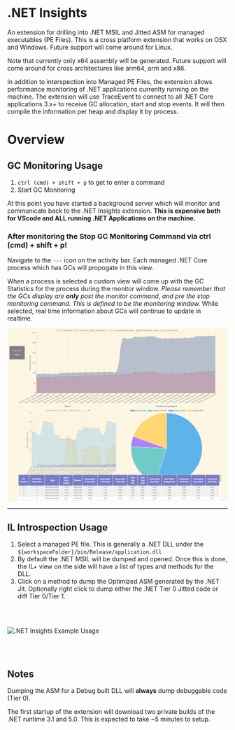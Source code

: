 # .NET Insights

An extension for drilling into .NET MSIL and Jitted ASM for managed executables (PE Files). This is a cross platform extension that works on OSX and Windows. Future support will come around for Linux.

Note that currently only x64 assembly will be generated. Future support will come around for cross architectures like arm64, arm and x86.

In addition to interspection into Managed PE Files, the extension allows performance monitoring of .NET applications currenlty running on the machine. The extension will use TraceEvent to connect to all .NET Core applications 3.x+ to receive GC allocation, start and stop events. It will then compile the information per heap and display it by process.

# Overview

## GC Monitoring Usage

1. `ctrl (cmd) + shift + p` to get to enter a command
2. Start GC Monitoring

At this point you have started a background server which will monitor and communicate back to the .NET Insights extension. **This is expensive both for VScode and ALL running .NET Applications on the machine.** 

### **After monitoring the Stop GC Monitoring Command via ctrl (cmd) + shift + p!**

Navigate to the `---` icon on the activity bar. Each managed .NET Core process which has GCs will propogate in this view.

When a process is selected a custom view will come up with the GC Statistics for the process during the monitor window. *Please remember that the GCs display are **only** post the monitor command, and pre the stop monitoring command. This is defined to be the monitoring window.* While selected, real time information about GCs will continue to update in realtime.

![GC Monitoring](https://raw.githubusercontent.com/jashook/vscode-dotnet-insights/master/dotnetInsights/media/gcMonitoring.png)

---------------------------------

## IL Introspection Usage

1. Select a managed PE file. This is generally a .NET DLL under the `${workspaceFolder}/bin/Release/application.dll`
2. By default the .NET MSIL will be dumped and opened. Once this is done, the IL+ view on the side will have a list of types and methods for the DLL.
3. Click on a method to dump the Optimized ASM generated by the .NET Jit. Optionally right click to dump either the .NET Tier 0 Jitted code or diff Tier 0/Tier 1.

<br></br>

![.NET Insights Example Usage](https://github.com/jashook/vscode-dotnet-insights/blob/master/dotnetInsights/media/dotnet-insights-overview.gif?raw=true)

<br></br>

## Notes

Dumping the ASM for a Debug built DLL will **always** dump debuggable code (Tier 0).

The first startup of the extension will download two private builds of the .NET runtime 3.1 and 5.0. This is expected to take ~5 minutes to setup.
